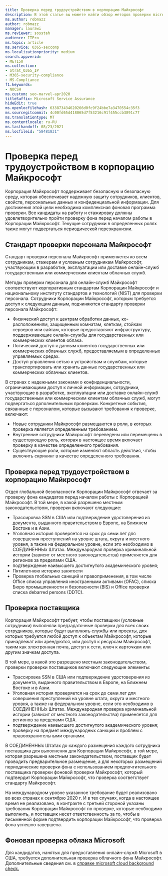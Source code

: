 ```yaml
---
title: Проверка перед трудоустройством в корпорацию Майкрософт
description: В этой статье вы можете найти обзор методов проверки microsoft для предварительного трудоустройства для Microsoft 365.
ms.author: robmazz
author: robmazz
manager: laurawi
ms.reviewer: sosstah
audience: ITPro
ms.topic: article
ms.service: O365-seccomp
ms.localizationpriority: medium
search.appverid:
- MET150
ms.collection:
- Strat_O365_IP
- M365-security-compliance
- MS-Compliance
f1.keywords:
- NOCSH
ms.custom: seo-marvel-apr2020
titleSuffix: Microsoft Service Assurance
hideEdit: true
ms.openlocfilehash: 633873434620266d0fc9f24bbe7a3470554c35f3
ms.sourcegitcommit: 4c00fd65d418065d7f53216c91f455ccb3891c77
ms.translationtype: MT
ms.contentlocale: ru-RU
ms.lasthandoff: 08/23/2021
ms.locfileid: "58481831"
---
```

# <a name="microsoft-pre-employment-screening"></a>Проверка перед трудоустройством в корпорацию Майкрософт

Корпорация Майкрософт поддерживает безопасную и безопасную среду, которая обеспечивает надежную защиту сотрудников, клиентов, свойств, персональных данных и конфиденциальной информации. Для достижения этой цели необходима комплексная фоновая программа проверки. Все кандидаты на работу и стажировку должны удовлетворительно пройти проверку фона перед началом работы в Корпорации Майкрософт. Текущие сотрудники в определенных ролях также могут подвергаться периодической переэкранизии.

## <a name="the-microsoft-personnel-screening-standard"></a>Стандарт проверки персонала Майкрософт

Стандарт проверки персонала Майкрософт применяется ко всем сотрудникам, стажерам и условным сотрудникам Майкрософт, участвующим в разработке, эксплуатации или доставке онлайн-служб государственным или коммерческим клиентам облачных служб.

Методы проверки персонала для онлайн-служб Майкрософт соответствуют корпоративным стандартам Корпорации Майкрософт и национальному институту стандартов и технологий (NIST) для проверки персонала. Сотрудники Корпорации Майкрософт, которым требуется доступ к следующим данным, подчиняются стандарту проверки персонала Майкрософт:

- Физический доступ к центрам обработки данных, ко-расположениям, защищенным комнатам, клеткам, стойкам серверов или сайтам, которые предоставляют инфраструктуру, поддерживающие онлайн-службы для государственных или коммерческих клиентов облака.
- Логический доступ к данным клиентов государственных или коммерческих облачных служб, предоставляемым в определенных управляемых средах.
- Доступ управления сетью к устройствам и службам, которые транспортировать или хранить данные государственных или коммерческих облачных клиентов.

В странах с надежными законами о конфиденциальности, ограничивающими доступ к личной информации, сотрудники, участвующие в разработке, эксплуатации или доставке онлайн-служб государственным или коммерческим клиентам облачных служб, могут подвергаться дополнительным проверкам. Конкретные события, связанные с персоналом, которые вызывают требования к проверке, включают:

- Новые сотрудники Майкрософт размещаются в роли, в которых проверка является определенным требованием.
- Внутренние сотрудники Майкрософт переведены или перемещены в существующую роль, которая в настоящее время включает проверку в качестве определенного требования.
- Существующие роли, которые изменяют область действия, чтобы включить скрининг в качестве определенного требования.

## <a name="microsoft-pre-employment-screening"></a>Проверка перед трудоустройством в корпорацию Майкрософт

Отдел глобальной безопасности Корпорации Майкрософт отвечает за проверку фона кандидатов перед началом работы с Корпорацией Майкрософт.
В той мере, в какой разрешено местным законодательством, проверки включают следующие:

- Трассировка SSN в США или подтверждение удостоверения из документа, выданного правительством в Европе, на Ближнем Востоке и в Азии.
- Уголовная история проверяется на срок до семи лет для совершения преступлений на уровне штата, округа и местного уровня, а также на федеральном уровне, если это необходимо в СОЕДИНЕННЫх Штатах. Международная проверка криминальной истории (зависит от местного законодательства) применяется для регионов за пределами США.
- подтверждение наивысшего достигнутого академического уровня;
- Пятилетнюю историю занятости
- Проверка глобальных санкций и правоприменения, в том числе Office списка управления иностранными активами (OFAC), списка Бюро промышленности и безопасности (BIS) и Office проверки списка debarred persons (DDTC).

## <a name="supplier-screening"></a>Проверка поставщика

Корпорация Майкрософт требует, чтобы поставщики (условные сотрудники) выполняли предзадаточные проверки для всех своих сотрудников, которые будут выполнять службы или проекты, для которых требуется любой доступ к объектам Майкрософт, которые принадлежат или арендуются, или доступ к ресурсам Майкрософт, таким как электронная почта, доступ к сети, ключ к карточкам или другим значкам доступа.

В той мере, в какой это разрешено местным законодательством, проверки проверки поставщиков включают следующие элементы:

- Трассировка SSN в США или подтверждение удостоверения из документа, выданного правительством в Европе, на Ближнем Востоке и в Азии.
- Уголовная история проверяется на срок до семи лет для совершения преступлений на уровне штата, округа и местного уровня, а также на федеральном уровне, если это необходимо в СОЕДИНЕННЫх Штатах. Международная проверка криминальной истории (зависит от местного законодательства) применяется для регионов за пределами США.
- подтверждение наивысшего достигнутого академического уровня;
- проверку на предмет международных санкций и проблем с правоохранительными органами.

В СОЕДИНЕННЫх Штатах до каждого размещения каждого сотрудника поставщика для выполнения для Корпорации Майкрософт, в той мере, которая разрешена местным законодательством, поставщик будет проводить предварительное размещение, а для некоторых размещений периодические проверки фона с использованием предпочтительного поставщика проверки фоновой проверки Майкрософт, который подтвердит Корпорации Майкрософт, что проверка соответствует стандарту Майкрософт. 

На международном уровне указанное требование будет реализовано во всех странах к сентябрю 2020 г. И в тех случаях, когда в настоящее время не реализовано, в контракте с третьей стороной указаны требования Корпорации Майкрософт по проверке, которые необходимо выполнить, и поставщик несет ответственность за то, чтобы в письменной форме подтвердить корпорации Майкрософт, что проверка фона успешно завершена.

## <a name="microsoft-cloud-background-check"></a>Фоновая проверка облака Microsoft

Для кандидатов, нанятых для предоставления онлайн-служб Microsoft в США, требуется дополнительная проверка облачного фона Майкрософт. Дополнительные сведения см. в [справке microsoft cloud background check.](assurance-cloud-background-check.md)